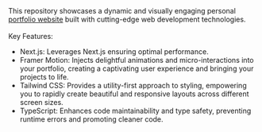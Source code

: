 <html>
This repository showcases a dynamic and visually engaging personal <a href="https://athulsaly.vercel.app target="_">portfolio website</a> built with cutting-edge web development technologies.
<br />
<br />
Key Features:
 <ul>
<li>Next.js: Leverages Next.js ensuring optimal performance.</li>

<li>Framer Motion: Injects delightful animations and micro-interactions into your portfolio, creating a captivating user experience and bringing your projects to life.</li>

<li>Tailwind CSS: Provides a utility-first approach to styling, empowering you to rapidly create beautiful and responsive layouts across different screen sizes.</li>
<li>TypeScript: Enhances code maintainability and type safety, preventing runtime errors and promoting cleaner code.</li>
</ul>
</html>
